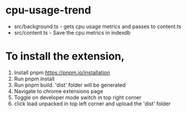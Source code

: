 # cpu-usage-trend

- src/background.ts - gets cpu usage metrics and passes to content.ts
- src/content.ts - Save the cpu metrics in indexdb 


# To install the extension,  

1. Install pnpm https://pnpm.io/installation
2. Run pnpm install
3. Run pnpm build. 'dist' folder will be generated
4. Navigate to chrome extensions page
5. Toggle on developer mode switch in top right corner
6. click load unpacked in top left corner and upload the 'dist' folder
